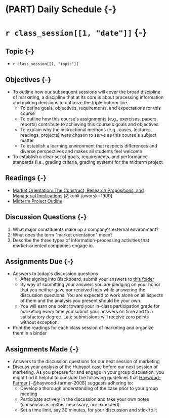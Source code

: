 # (PART) Daily Schedule {-}

# `r class_session[[1, "date"]]` {-}

## Topic {-}

- `r class_session[[1, "topic"]]`

## Objectives {-}

- To outline how our subsequent sessions will cover the broad discipline of
marketing, a discipline that at its core is about processing information and
making decisions to optimize the triple bottom line  
    - To define goals, objectives, requirements, and expectations for this
    course  
    - To outline how this course's assignments (e.g., exercises, papers,
    reports) contribute to achieving this course's goals and objectives  
    - To explain why the instructional methods (e.g., cases, lectures, readings, 
    projects) were chosen to serve as this course's subject matter  
    - To establish a learning environment that respects differences and diverse
    perspectives and makes all students feel welcome  
- To establish a clear set of goals, requirements, and performance standards 
(i.e., grading criteria, grading system) for the midterm project  

## Readings {-}

- [Market Orientation: The Construct, Research Propositions, and Managerial
Implications][kohli-jaworski-1990] [@kohli-jaworski-1990]  
- [Midterm Project Outline][]

## Discussion Questions {-}

1. What major constituents make up a company's external environment?  
2. What does the term "market orientation" mean?  
3. Describe the three types of information-processing activities that
market-oriented companies engage in.  

## Assignments Due {-}

- Answers to today's discussion questions  
    - After signing into Blackboard, submit your answers to [this
    folder][discussion-questions-submission-01]  
    - By way of submitting your answers you are pledging on your honor that you
    neither gave nor received help while answering the discussion questions. You
    are expected to work alone on all aspects of them and the analysis you
    present should be your own.  
    - You will earn one point toward your in-class participation grade for
    marketing every time you submit your answers on time and to a satisfactory
    degree. Late submissions will receive zero points without exception.  
- Print the readings for each class session of marketing and organize them in a
binder  

## Assignments Made {-}

- Answers to the discussion questions for our next session of marketing  
- Discuss your analysis of the Hubspot case before our next session of marketing. As you prepare for and engage in your group discussion, you might find it helpful to consider the following guidelines that [Haywood-Farmer][haywood-farmer-2008] [-@haywood-farmer-2008] suggests adhering to:
    + Develop a thorough understanding of the case prior to your group meeting  
    + Participate actively in the discussion and take your own notes (consensus
    is neither necessary, nor expected)
    + Set a time limit, say 30 minutes, for your discussion and stick to it

[discussion-questions-submission-01]:
https://blackboard.comm.virginia.edu/webapps/assignment/uploadAssignment?content_id=_191690_1&course_id=_3493_1
[haywood-farmer-2008]: https://www.study.net/sample/pdf/Introductory_Note_on_the_Case_Method.pdf
[kohli-jaworski-1990]: https://blackboard.comm.virginia.edu/bbcswebdav/pid-195100-dt-content-rid-1802077_1/xid-1802077_1
[Midterm Project Outline]: https://boichuk.commerce.virginia.edu/the-juice-laundry.html